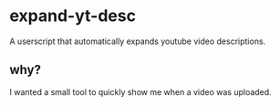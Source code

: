 # expand-yt-desc
A userscript that automatically expands youtube video descriptions.

## why?
I wanted a small tool to quickly show me when a video was uploaded.
